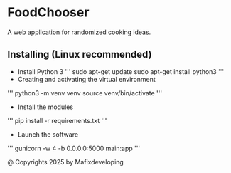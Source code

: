 # FoodChooser
A web application for randomized cooking ideas.

## Installing (Linux recommended)
- Install Python 3
'''
sudo apt-get update
sudo apt-get install python3
'''
- Creating and activating the virtual environment
  
'''
python3 -m venv venv
source venv/bin/activate
'''

- Install the modules

'''
pip install -r requirements.txt
'''

- Launch the software

'''
gunicorn -w 4 -b 0.0.0.0:5000 main:app
'''

@ Copyrights 2025 by Mafixdeveloping
